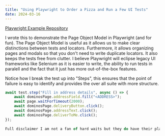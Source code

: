 ```yaml
---
title: "Using Playwright to Order a Pizza and Run a Few UI Tests"
date: 2024-03-16
---
```

[Playwright Example Repository](https://github.com/Joshua850/playwright-example.git)

I wrote this to demonstrate the Page Object Model in Playwright (and for fun). The Page Object Model is useful as it allows us to make clear distinctions between tests and locators. Furthermore, it allows organizing pages and modals so that you don't need to write duplicate locators. It also keeps the tests free from clutter. I believe Playwright will eclipse legacy UI frameworks like Selenium as it is easier to write, the ability to run tests in paralell and the fact that it just has more out-of-the-box features.

Notice how I break the test up into "Steps", this ensures that the point of failure is easy to identify and provides the over all suite with more structure.

```javascript
await test.step("Fill in address details", async () => {
    await dominosPage.addressField.fill("<ADDRESS>");
    await page.waitForTimeout(2000);
    await dominosPage.deliveryButton.click();
    await dominosPage.addressText.click();
    await dominosPage.deliverToMe.click();
});
 
Full disclaimer I am not a fan of hard waits but they do have their place in testing infrastructure, but I beleive they should be minimised by any means necessary.


